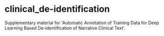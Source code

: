 # clinical_de-identification

Supplementary material for 'Automatic Annotation of Training Data for Deep Learning Based De-identification of Narrative Clinical Text'.
